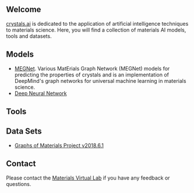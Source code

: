 ## Welcome

[crystals.ai](http://crystals.ai) is dedicated to the application of artificial intelligence techniques to materials science. Here, you will find a collection of materials AI models, tools and datasets. 

## Models

* [MEGNet](https://megnet.crystals.ai). Various MatErials Graph Network (MEGNet) models for predicting the properties of crystals  and is an implementation of DeepMind's graph networks for universal machine learning in materials science. 
* [Deep Neural Network](https://dnn.crystals.ai)

## Tools



## Data Sets

* <a href="https://figshare.com/articles/Graphs_of_materials_project/7451351" target="_blank">Graphs of Materials Project v2018.6.1</a>

## Contact

Please contact the [Materials Virtual Lab](http://www.materialsvirtuallab.org) if you have any feedback or questions.
